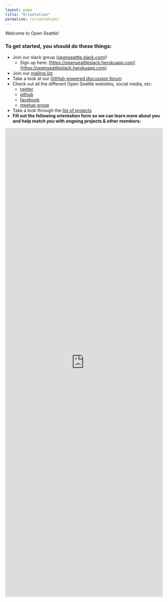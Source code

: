 ```yaml
---
layout: page
title: "Orientation"
permalink: /orientation/
---
```


Welcome to Open Seattle!

### To get started, you should do these things:

- Join our slack group ([openseattle.slack.com](http://openseattle.slack.com))!
  - Sign up here: [https://openseattleslack.herokuapp.com](https://openseattleslack.herokuapp.com)
- Join our [mailing list](http://openseattle.us3.list-manage2.com/subscribe/?u=f405e5b88dbe4706a8854768b&id=d0d6ff42a4)
- Take a look at our [GitHub-powered discussion forum](http://discuss.openseattle.org)
- Check out all the different Open Seattle websites, social media, etc:
  - [twitter](http://twitter.com/open_seattle)
  - [github](http://github.com/openseattle)
  - [facebook](https://www.facebook.com/OpenSeattle)
  - [meetup group](http://meetup.com/openseattle)
- Take a look through the [list of projects](/projects)
- **Fill out the following orientation form so we can learn more about you and help match you with ongoing projects & other members:**

<iframe src='https://docs.google.com/forms/d/1yNPw2b-305Y25wbBqJA-94LZOKYkS5LtTBzOHFOP4LI/viewform?embedded=true' width='100%' height="1500px" frameborder='0' marginheight='0' marginwidth='0'>Loading...</iframe></div>
